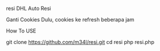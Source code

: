 resi
DHL Auto Resi

Ganti Cookies Dulu, cookies ke refresh beberapa jam

How To USE

git clone https://github.com/m34l/resi.git
cd resi
php resi.php
